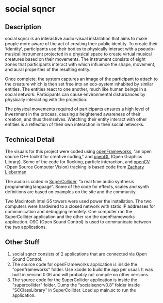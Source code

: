 # social sqncr

## Description
social sqncr is an interactive audio-visual installation that aims to make people more aware of the act of creating their public identity.
To create their ‘identity’, participants use their bodies to physically interact with a pseudo-musical instrument projected in a physical space to create virtual musical creatures based on their movements. The instrument consists of eight zones that participants interact with which influence the shape, movement, and aural properties of the resulting entity.

Once complete, the system captures an image of the participant to attach to the creature which is then set free into an eco-system inhabited by similar entities. The entities react to one another, much like human beings in a social network. Participants can cause environmental disturbances by physically interacting with the projection.

The physical movements required of participants ensures a high level of investment in the process, causing a heightened awareness of their creation, and thus themselves. Watching their entity interact with other entities is a reflection of their own interaction in their social networks.

## Technical Detail
The visuals for this project were coded using [openFrameworks](http://www.openframeworks.cc/), “an open source C++ toolkit for creative coding,” and [openGL](http://www.opengl.org/) (Open Graphics Library). Some of the code for flocking, particle interaction, and [openCV](http://opencv.willowgarage.com/wiki/) (Open Source Computer Vision) tracking is based code from [Zachary Lieberman](http://thesystemis.com/).

The audio is coded in [SuperCollider](http://supercollider.sourceforge.net/), “a real time audio synthesis programming language”. Some of the code for effects, scales and synth definitions are based on examples on the site and the community.

Two Macintosh Intel G5 towers were used power the installation. The two computers were hardwired to a closed network with static IP addresses for communication and debugging remotely. One computer ran the SuperCollider application and the other ran the openFrameworks application. OSC (Open Sound Control) is used to communicate between the two applications.

## Other Stuff

1. social sqncr consists of 2 applications that are connected via Open Sound Control.
2. The source code for openFrameworks application is inside the "openframeworks" folder. Use xcode to build the app per usual. It was built in version 0.06 and will probably not compile on other versions.
3. The source code for the SuperCollider application is inside the "supercollider" folder. Dump the "socialsqncrv0.8" folder inside "SCClassLibrary" in SuperCollider. Load up main.sc to run the application.